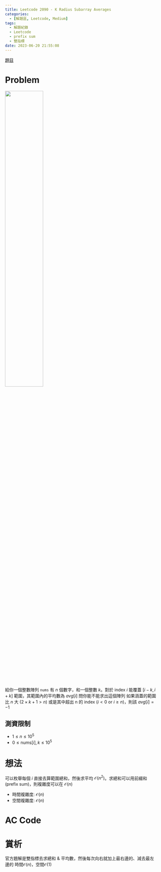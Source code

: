 ```yaml
---
title: Leetcode 2090 - K Radius Subarray Averages
categories:
  - [解題區, Leetcode, Medium]
tags:
  - 解題紀錄
  - Leetcode
  - prefix sum
  - 雙指標
date: 2023-06-20 21:55:08
---
```


[題目](https://leetcode.com/problems/k-radius-subarray-averages/)

# Problem

<img src="https://assets.leetcode.com/uploads/2021/11/07/eg1.png" width="50%">

給你一個整數陣列 `nums` 有 $n$ 個數字，和一個整數 $k$。對於 index $i$ 能覆蓋 $[i-k, i+k]$ 範圍，其範圍內的平均數為 $avg[i]$ 問你能不能求出這個陣列
如果涵蓋的範圍比 $n$ 大 ($2 \times k + 1 > n$) 或是其中超出 n 的 index ($i < 0$ or $i \ge n$)，則該 $avg[i] = -1$

## 測資限制

- $1 \le n \le 10^5$
- $0 \le \text{nums}[i], k \le 10^5$

# 想法

可以枚舉每個 $i$ 直接去算範圍總和，然後求平均 $\mathcal{O}(n^2)$。求總和可以用前綴和(prefix sum)，則複雜度可以在 $\mathcal{O}(n)$

- 時間複雜度: $\mathcal{O}(n)$
- 空間複雜度: $\mathcal{O}(n)$

# AC Code

<script src="https://emgithub.com/embed-v2.js?target=https%3A%2F%2Fgithub.com%2Froy4801%2Fsolved_problems%2Fblob%2Fmaster%2Fleetcode%2F2090.cpp%23L18-L47&style=github&type=code&showBorder=on&showLineNumbers=on&showFileMeta=on&showFullPath=on&showCopy=on"></script>

# 賞析

官方題解是雙指標去求總和 & 平均數，然後每次向右就加上最右邊的、減去最左邊的 時間$\mathcal{O}(n)$，空間$\mathcal{O}(1)$
